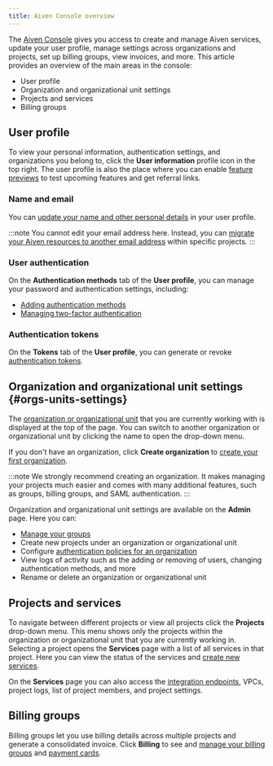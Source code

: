 ```yaml
---
title: Aiven Console overview
---
```


The [Aiven Console](https://console.aiven.io) gives you access to create
and manage Aiven services, update your user profile, manage settings
across organizations and projects, set up billing groups, view invoices,
and more. This article provides an overview of the main areas in the
console:

-   User profile
-   Organization and organizational unit settings
-   Projects and services
-   Billing groups

## User profile

To view your personal information, authentication settings, and
organizations you belong to, click the **User information** profile icon
in the top right. The user profile is also the place where you can
enable
[feature previews](/docs/platform/howto/feature-preview) to test upcoming features and get referral links.

### Name and email

You can
[update your name and other personal details](/docs/platform/howto/edit-user-profile) in your user profile.

:::note
You cannot edit your email address here. Instead, you can
[migrate your Aiven resources to another email address](/docs/platform/howto/change-your-email-address) within specific projects.
:::

### User authentication

On the **Authentication methods** tab of the **User profile**, you can
manage your password and authentication settings, including:

-   [Adding authentication methods](/docs/platform/howto/add-authentication-method)
-   [Managing two-factor authentication](/docs/platform/howto/user-2fa)

### Authentication tokens

On the **Tokens** tab of the **User profile**, you can generate or
revoke
[authentication tokens](/docs/platform/concepts/authentication-tokens).

## Organization and organizational unit settings {#orgs-units-settings}

The
[organization or organizational unit](/docs/platform/concepts/projects_accounts_access) that you are currently working with is displayed at the top
of the page. You can switch to another organization or organizational
unit by clicking the name to open the drop-down menu.

If you don't have an organization, click **Create organization** to
[create your first organization](/docs/tools/aiven-console/howto/create-accounts).

:::note
We strongly recommend creating an organization. It makes managing your
projects much easier and comes with many additional features, such as
groups, billing groups, and SAML authentication.
:::

Organization and organizational unit settings are available on the
**Admin** page. Here you can:

-   [Manage your groups](/docs/platform/howto/manage-groups)
-   Create new projects under an organization or organizational unit
-   Configure
    [authentication policies for an organization](/docs/platform/howto/list-authentication)
-   View logs of activity such as the adding or removing of users,
    changing authentication methods, and more
-   Rename or delete an organization or organizational unit

## Projects and services

To navigate between different projects or view all projects click the
**Projects** drop-down menu. This menu shows only the projects within
the organization or organizational unit that you are currently working
in. Selecting a project opens the **Services** page with a list of all
services in that project. Here you can view the status of the services
and
[create new services](/docs/platform/howto/create_new_service).

On the **Services** page you can also access the
[integration endpoints](/docs/integrations), VPCs, project logs, list of project members, and project
settings.

## Billing groups

Billing groups let you use billing details across multiple projects and
generate a consolidated invoice. Click **Billing** to see and
[manage your billing groups](/docs/platform/howto/use-billing-groups) and
[payment cards](/docs/platform/howto/manage-payment-card).
